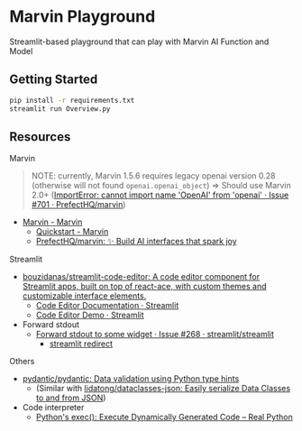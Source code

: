 # Marvin Playground

Streamlit-based playground that can play with Marvin AI Function and Model

## Getting Started

```bash
pip install -r requirements.txt
streamlit run Overview.py
```

## Resources

Marvin

> NOTE: currently, Marvin 1.5.6 requires legacy openai version 0.28 (otherwise will not found `openai.openai_object`) => Should use Marvin 2.0+ ([ImportError: cannot import name 'OpenAI' from 'openai' · Issue #701 · PrefectHQ/marvin](https://github.com/PrefectHQ/marvin/issues/701))

- [Marvin - Marvin](https://www.askmarvin.ai/)
  - [Quickstart - Marvin](https://www.askmarvin.ai/welcome/quickstart/#__tabbed_1_1)
  - [PrefectHQ/marvin: ✨ Build AI interfaces that spark joy](https://github.com/PrefectHQ/marvin)

Streamlit

- [bouzidanas/streamlit-code-editor: A code editor component for Streamlit apps, built on top of react-ace, with custom themes and customizable interface elements.](https://github.com/bouzidanas/streamlit-code-editor?tab=readme-ov-file)
  - [Code Editor Documentation · Streamlit](https://code-editor-documentation.streamlit.app/)
  - [Code Editor Demo · Streamlit](https://bouzidanas-streamlit-i-streamlit-code-editorexamplesdemo-lq20k3.streamlit.app/)
- Forward stdout
  - [Forward stdout to some widget · Issue #268 · streamlit/streamlit](https://github.com/streamlit/streamlit/issues/268)
    - [streamlit redirect](https://gist.github.com/schaumb/037f139035d93cff3ad9f4f7e5f739ce)

Others

- [pydantic/pydantic: Data validation using Python type hints](https://github.com/pydantic/pydantic)
  - (Similar with [lidatong/dataclasses-json: Easily serialize Data Classes to and from JSON](https://github.com/lidatong/dataclasses-json))
- Code interpreter
  - [Python's exec(): Execute Dynamically Generated Code – Real Python](https://realpython.com/python-exec/)
